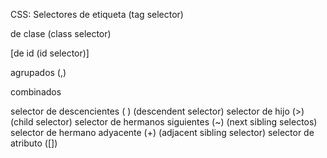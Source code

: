 CSS: Selectores
de etiqueta (tag selector)

de clase (class selector)

[de id (id selector)]

agrupados (,)

combinados

selector de descencientes ( ) (descendent selector)
selector de hijo (>) (child selector)
selector de hermanos siguientes (~) (next sibling selectos)
selector de hermano adyacente (+) (adjacent sibling selector)
selector de atributo ([])